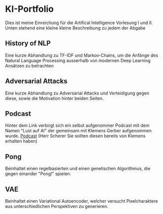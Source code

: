 # KI-Portfolio

Dies ist meine Einreichung für die Artifical Intelligence Vorlesung I und II. Unten stehend eine kleine kleine Beschreibung zu jedem der Abgabe

## History of NLP

Eine kurze Abhandlung zu TF-IDF und Markov-Chains, um die Anfänge des Natural Language Processing ausserhalb von modernen Deep Learning Ansätzen zu betrachten

## Adversarial Attacks

Eine kurze Abhandlung zu Adversarial Attacks und Verteidigung gegen diese, sowie die Motivation hinter beiden Seiten.

## Podcast
Hinter dem Link verbirgt sich ein selbst aufgenommer Podcast mit dem Namen "Lust auf AI" der gemeinsam mit Klemens Gerber aufgenommen wurde.
[Podcast](https://github.com/FatManWalking/learning_ai/blob/a8a71d28b24ca0a7a901540c9a6476a53048db8b/Lust%20auf%20AI.mp3)
(Herr Scherer Sie sollten diesen bereits von Klemens erhalten haben)

## Pong

Beinhaltet einen regelbasierten und einen genetischen Algorithmus, die gegen einander "Pong!" spielen.

## VAE

Beinhaltet einen Variational Autoencoder, welcher versucht Pixelcharaktere aus unterschiedlichen Perspektiven zu generieren.
